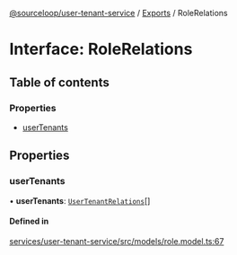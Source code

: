 [@sourceloop/user-tenant-service](../README.md) / [Exports](../modules.md) / RoleRelations

# Interface: RoleRelations

## Table of contents

### Properties

- [userTenants](RoleRelations.md#usertenants)

## Properties

### userTenants

• **userTenants**: [`UserTenantRelations`](UserTenantRelations.md)[]

#### Defined in

[services/user-tenant-service/src/models/role.model.ts:67](https://github.com/sourcefuse/loopback4-microservice-catalog/blob/68ec38a2a/services/user-tenant-service/src/models/role.model.ts#L67)
